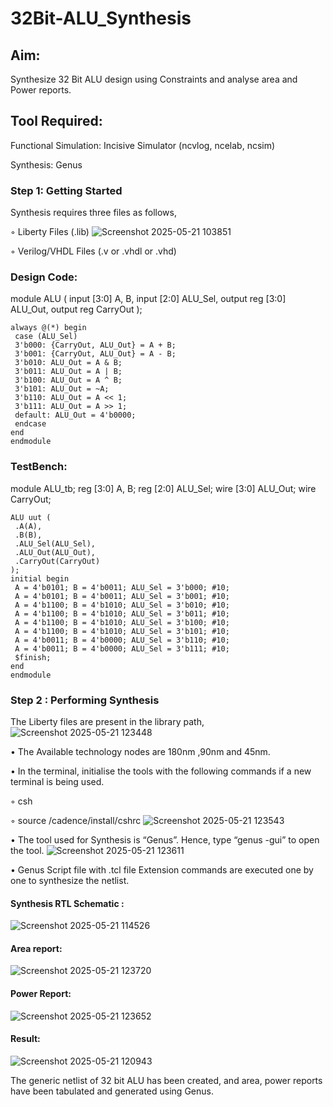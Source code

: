 # 32Bit-ALU_Synthesis

## Aim:

Synthesize 32 Bit ALU design using Constraints and analyse area and Power reports.

## Tool Required:

Functional Simulation: Incisive Simulator (ncvlog, ncelab, ncsim)

Synthesis: Genus

### Step 1: Getting Started

Synthesis requires three files as follows,

◦ Liberty Files (.lib)
![Screenshot 2025-05-21 103851](https://github.com/user-attachments/assets/4cad051d-8ac5-4a88-a5f5-70407c9102ca)

◦ Verilog/VHDL Files (.v or .vhdl or .vhd)

### Design Code:
module ALU ( input [3:0] A, B, input [2:0] ALU_Sel, output reg [3:0] ALU_Out, output reg
CarryOut );

```
always @(*) begin
 case (ALU_Sel)
 3'b000: {CarryOut, ALU_Out} = A + B;
 3'b001: {CarryOut, ALU_Out} = A - B;
 3'b010: ALU_Out = A & B;
 3'b011: ALU_Out = A | B;
 3'b100: ALU_Out = A ^ B;
 3'b101: ALU_Out = ~A;
 3'b110: ALU_Out = A << 1;
 3'b111: ALU_Out = A >> 1;
 default: ALU_Out = 4'b0000;
 endcase
end
endmodule
```
### TestBench:
module ALU_tb; reg [3:0] A, B; reg [2:0] ALU_Sel; wire [3:0] ALU_Out; wire CarryOut;
```
ALU uut (
 .A(A),
 .B(B),
 .ALU_Sel(ALU_Sel),
 .ALU_Out(ALU_Out),
 .CarryOut(CarryOut)
);
initial begin
 A = 4'b0101; B = 4'b0011; ALU_Sel = 3'b000; #10;
 A = 4'b0101; B = 4'b0011; ALU_Sel = 3'b001; #10;
 A = 4'b1100; B = 4'b1010; ALU_Sel = 3'b010; #10;
 A = 4'b1100; B = 4'b1010; ALU_Sel = 3'b011; #10;
 A = 4'b1100; B = 4'b1010; ALU_Sel = 3'b100; #10;
 A = 4'b1100; B = 4'b1010; ALU_Sel = 3'b101; #10;
 A = 4'b0011; B = 4'b0000; ALU_Sel = 3'b110; #10;
 A = 4'b0011; B = 4'b0000; ALU_Sel = 3'b111; #10;
 $finish;
end
endmodule
```

### Step 2 : Performing Synthesis

The Liberty files are present in the library path,
![Screenshot 2025-05-21 123448](https://github.com/user-attachments/assets/db768b0b-7b4f-4bcd-9e60-40785269ee08)

• The Available technology nodes are 180nm ,90nm and 45nm.

• In the terminal, initialise the tools with the following commands if a new terminal is being
used.

◦ csh

◦ source /cadence/install/cshrc
![Screenshot 2025-05-21 123543](https://github.com/user-attachments/assets/956d5c77-6238-477f-9a61-af894bf47155)

• The tool used for Synthesis is “Genus”. Hence, type “genus -gui” to open the tool.
![Screenshot 2025-05-21 123611](https://github.com/user-attachments/assets/495b1b4e-0482-429b-8d7b-cf56f0706ff1)

• Genus Script file with .tcl file Extension commands are executed one by one to synthesize the netlist.

#### Synthesis RTL Schematic :
![Screenshot 2025-05-21 114526](https://github.com/user-attachments/assets/d2d50ba5-2eaf-413f-8ef9-b7f3886885dd)

#### Area report:
![Screenshot 2025-05-21 123720](https://github.com/user-attachments/assets/61540328-1a1c-434b-bafa-252f5d26c801)

#### Power Report:
![Screenshot 2025-05-21 123652](https://github.com/user-attachments/assets/0922673c-dfe9-40ea-bb01-3a66dc2df39d)

#### Result: 
![Screenshot 2025-05-21 120943](https://github.com/user-attachments/assets/2a83b772-fc2c-435c-9dce-db9704a44fe7)

The generic netlist of 32 bit ALU  has been created, and area, power reports have been tabulated and generated using Genus.
